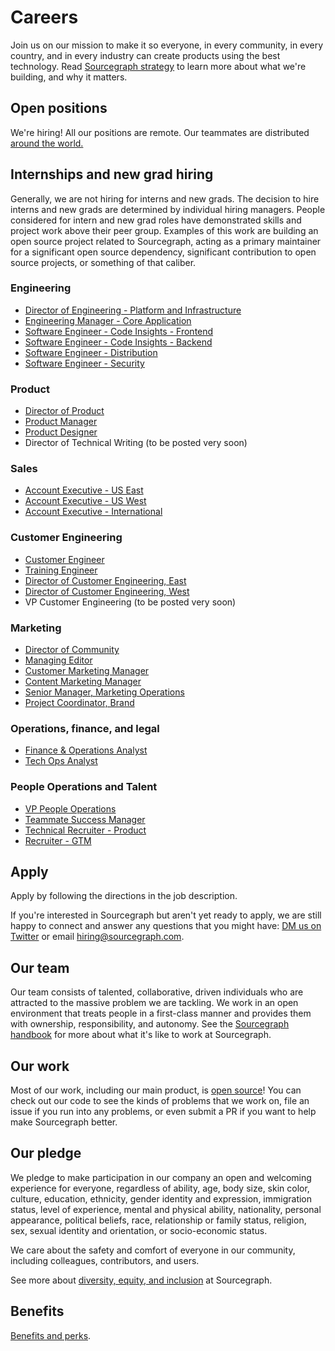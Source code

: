 # Careers

Join us on our mission to make it so everyone, in every community, in every country, and in every industry can create products using the best technology. Read [Sourcegraph strategy](strategy.md) to learn more about what we're building, and why it matters.

## Open positions

We're hiring! All our positions are remote. Our teammates are distributed [around the world.](https://about.sourcegraph.com/company/team)

## Internships and new grad hiring

Generally, we are not hiring for interns and new grads. The decision to hire interns and new grads are determined by individual hiring managers. People considered for intern and new grad roles have demonstrated skills and project work above their peer group. Examples of this work are building an open source project related to Sourcegraph, acting as a primary maintainer for a significant open source dependency, significant contribution to open source projects, or something of that caliber. 

### Engineering

- [Director of Engineering - Platform and Infrastructure](https://jobs.lever.co/sourcegraph/8fcbaade-e511-4d93-bd9b-9cc7ec3438af)
- [Engineering Manager - Core Application](https://jobs.lever.co/sourcegraph/95ad534f-8724-45dc-9b50-291c5926a7dc)
- [Software Engineer - Code Insights - Frontend](https://jobs.lever.co/sourcegraph/73fda68b-c821-4627-af07-41a0850072fb)
- [Software Engineer - Code Insights - Backend](https://jobs.lever.co/sourcegraph/5a25e568-575a-4209-b887-05f914ff0650)
- [Software Engineer - Distribution](https://jobs.lever.co/sourcegraph/ddef3b91-ce19-4b22-8db4-65e159d7ff2b)
- [Software Engineer - Security](https://jobs.lever.co/sourcegraph/c36db3e1-0ece-465d-ad7c-1eb6de9a4b22)

### Product

- [Director of Product](https://jobs.lever.co/sourcegraph/3d9b0fae-707f-4e38-b8f6-1f5cfd47e9f0)
- [Product Manager](https://jobs.lever.co/sourcegraph/254299f5-f91b-43e2-aa1a-3732963dd296)
- [Product Designer](https://jobs.lever.co/sourcegraph/fa7d3807-ae4c-4a35-9401-56dad0958227)
- Director of Technical Writing (to be posted very soon)

### Sales

- [Account Executive - US East](https://jobs.lever.co/sourcegraph/35aff80b-be4f-4887-a465-3e91e1ca3d2b)
- [Account Executive - US West](https://jobs.lever.co/sourcegraph/21ff9156-32d9-40e6-b0d5-6d3a555ccd12)
- [Account Executive - International](https://jobs.lever.co/sourcegraph/c56818d3-9613-4c57-a50d-fc5de3fee01a)

### Customer Engineering

- [Customer Engineer](https://jobs.lever.co/sourcegraph/3ede0606-7a86-45d4-a627-e8cbae7a1a57)
- [Training Engineer](https://jobs.lever.co/sourcegraph/7aae60bb-228f-4e48-89f8-d16646aa4642)
- [Director of Customer Engineering, East](https://jobs.lever.co/sourcegraph/82f595d8-9a88-40f6-b84a-b243c58754f0)
- [Director of Customer Engineering, West](https://jobs.lever.co/sourcegraph/cb233f84-da0e-4c1d-8a75-c86e265609b1)
- VP Customer Engineering (to be posted very soon)

### Marketing

- [Director of Community](https://jobs.lever.co/sourcegraph/480e8d71-03af-4659-ac90-b8e32ad4ef34)
- [Managing Editor](https://jobs.lever.co/sourcegraph/ab3b91a6-dc80-4883-9134-1a5a7a62f871)
- [Customer Marketing Manager](https://jobs.lever.co/sourcegraph/5769890f-69bd-4ff5-8515-233ce8e3c620)
- [Content Marketing Manager](https://jobs.lever.co/sourcegraph/7a4175fb-10c8-4849-8f73-3afc6abe9db8)
- [Senior Manager, Marketing Operations](https://jobs.lever.co/sourcegraph/d6250f88-1580-4655-95cc-aa67c0ec8c08)
- [Project Coordinator, Brand](https://jobs.lever.co/sourcegraph/27b81606-f391-4ef5-bb1d-7b3dcc6d1cce)

### Operations, finance, and legal

- [Finance & Operations Analyst](https://jobs.lever.co/sourcegraph/35d6628e-9e9a-4385-a4ea-67e411732cb4)
- [Tech Ops Analyst](https://jobs.lever.co/sourcegraph/40e2f3cc-9cc1-4753-8ab1-c1269e531cf3)

### People Operations and Talent

- [VP People Operations](../handbook/people-ops/vp_people_ops.md)
- [Teammate Success Manager](https://jobs.lever.co/sourcegraph/700949a2-09ce-4de7-b3bd-a5af5032a4a9)
- [Technical Recruiter - Product](https://jobs.lever.co/sourcegraph/c1630817-8de1-41e5-b199-00e1664be861)
- [Recruiter - GTM](https://jobs.lever.co/sourcegraph/15af1881-2a4d-4c1c-86c2-0e157e4af889)

## Apply

Apply by following the directions in the job description.

If you're interested in Sourcegraph but aren't yet ready to apply, we are still happy to connect and answer any questions that you might have: [DM us on Twitter](https://twitter.com/srcgraph) or email hiring@sourcegraph.com.

## Our team

Our team consists of talented, collaborative, driven individuals who are attracted to the massive problem we are tackling. We work in an open environment that treats people in a first-class manner and provides them with ownership, responsibility, and autonomy. See the [Sourcegraph handbook](https://about.sourcegraph.com/handbook) for more about what it's like to work at Sourcegraph.

## Our work

Most of our work, including our main product, is [open source](https://github.com/sourcegraph)! You can check out our code to see the kinds of problems that we work on, file an issue if you run into any problems, or even submit a PR if you want to help make Sourcegraph better.

## Our pledge

We pledge to make participation in our company an open and welcoming experience for everyone, regardless of ability, age, body size, skin color, culture, education, ethnicity, gender identity and expression, immigration status, level of experience, mental and physical ability, nationality, personal appearance, political beliefs, race, relationship or family status, religion, sex, sexual identity and orientation, or socio-economic status.

We care about the safety and comfort of everyone in our community, including colleagues, contributors, and users.

See more about [diversity, equity, and inclusion](../handbook/communication/dei.md) at Sourcegraph.

## Benefits

[Benefits and perks](../handbook/people-ops/benefits-and-perks.md).
